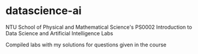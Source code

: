 # datascience-ai
NTU School of Physical and Mathematical Science's PS0002 Introduction to Data Science and Artificial Intelligence Labs

Compiled labs with my solutions for questions given in the course
